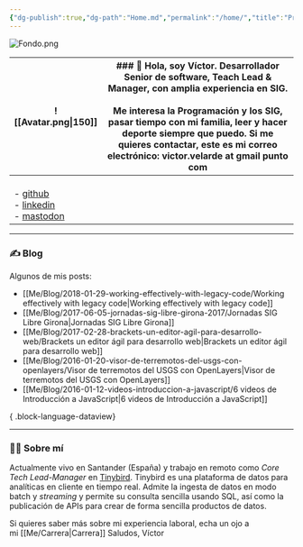 ```yaml
---
{"dg-publish":true,"dg-path":"Home.md","permalink":"/home/","title":"Programación & SIG desde Cantabria","tags":["gardenEntry"]}
---
```


![Fondo.png](/img/user/Me/images/Fondo.png)

| ![[Avatar.png\|150]]                                                                                                                                                  | ### 👋 Hola, soy Víctor.  Desarrollador Senior de software, Teach Lead & Manager, con amplia experiencia en SIG. <br><br>Me interesa la Programación y los SIG, pasar tiempo con mi familia, leer y hacer deporte siempre que puedo. Si me quieres contactar, este es mi correo electrónico: **victor.velarde at gmail punto com** |
| --------------------------------------------------------------------------------------------------------------------------------------------------------------------- | ---------------------------------------------------------------------------------------------------------------------------------------------------------------------------------------------------------------------------------------------------------------------------------------------------------------------------------- |
| <br>- [github](https://github.com/VictorVelarde/)<br>- [linkedin](https://www.linkedin.com/in/victorvelarde/)<br>- [mastodon](https://mastodon.social/@VictorVelarde) |                                                                                                                                                                                                                                                                                                                                    |

---
### ✍ Blog
Algunos de mis posts:
- [[Me/Blog/2018-01-29-working-effectively-with-legacy-code/Working effectively with legacy code\|Working effectively with legacy code]]
- [[Me/Blog/2017-06-05-jornadas-sig-libre-girona-2017/Jornadas SIG Libre Girona\|Jornadas SIG Libre Girona]]
- [[Me/Blog/2017-02-28-brackets-un-editor-agil-para-desarrollo-web/Brackets un editor ágil para desarrollo web\|Brackets un editor ágil para desarrollo web]]
- [[Me/Blog/2016-01-20-visor-de-terremotos-del-usgs-con-openlayers/Visor de terremotos del USGS con OpenLayers\|Visor de terremotos del USGS con OpenLayers]]
- [[Me/Blog/2016-01-12-videos-introduccion-a-javascript/6 videos de Introducción a JavaScript\|6 videos de Introducción a JavaScript]]

{ .block-language-dataview}

---

###  🧔‍♂ Sobre mí
 Actualmente vivo en Santander (España) y trabajo en remoto como _Core Tech Lead-Manager_ en [Tinybird](https://www.tinybird.co/). Tinybird es una plataforma de datos para analíticas en cliente en tiempo real. Admite la ingesta de datos en modo batch y _streaming_ y permite su consulta sencilla usando SQL, así como la publicación de APIs para crear de forma sencilla productos de datos.

Si quieres saber más sobre mi experiencia laboral, echa un ojo a mi [[Me/Carrera\|Carrera]] 
Saludos,
Víctor 